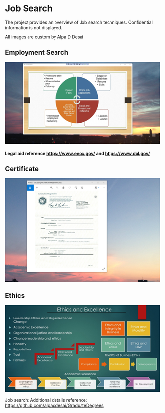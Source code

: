 # Job Search

The project provides an overview of Job search techniques. Confidential information is not displayed. 

All images are custom by Alpa D Desai

## Employment Search
![image](StartEmploymentImage.jpg)

#### Legal aid reference https://www.eeoc.gov/ and https://www.dol.gov/

## Certificate
![image](USCopyrightCertificate.png)

## Ethics
![image](Ethics.jpg)

Job search: Additional details reference:  https://github.com/alpaddesai/GraduateDegrees 
